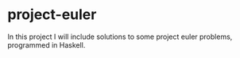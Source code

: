 project-euler
=============

In this project I will include solutions to some project euler problems, programmed in Haskell.
